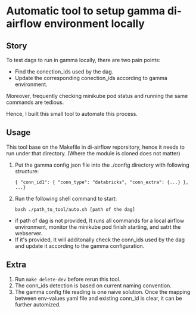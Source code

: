 # Automatic tool to setup gamma di-airflow environment locally

## Story
To test dags to run in gamma locally, there are two pain points:
- Find the conection_ids used by the dag.
- Update the corresponding conection_ids according to gamma environment.

Moreover, frequently checking minikube pod status and running the same commands are tedious.

Hence, I built this small tool to automate this process.

## Usage
This tool base on the Makefile in di-airflow reporsitory, hence it needs to run under that directory. (Where the module is cloned does not matter)

1. Put the gamma config json file into the ./config directory with following structure:
 
    `{ "conn_id1": {
        "conn_type": "databricks",
        "conn_extra": {...}
    }, ...}`

2. Run the following shell command to start:

    `bash ./path_to_tool/auto.sh [path of the dag]`
- if path of dag is not provided, It runs all commands for a local airflow environment, monitor the minikube pod finish starting, and satrt the webserver.
- If it's provided, It will additonally check the conn_ids used by the dag and update it according to the gamma configuration.

## Extra
1. Run `make delete-dev` before rerun this tool.
2. The conn_ids detection is based on current naming convention.
3. The gamma config file reading is one naive solution. Once the mapping between env-values yaml file and existing conn_id is clear, it can be further automized.



